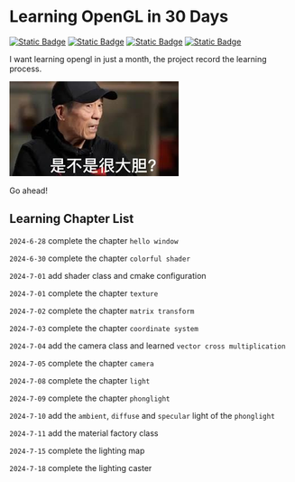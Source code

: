 # Learning OpenGL in 30 Days

[![Static Badge](https://img.shields.io/badge/GLFW-v3.4-da282a)](https://www.glfw.org/)
[![Static Badge](https://img.shields.io/badge/GLAD-v4.6-0ac82a)](https://glad.dav1d.de)
[![Static Badge](https://img.shields.io/badge/OpenGL-v4.5-0aa8aa)](https://registry.khronos.org/OpenGL-Refpages/gl4/)
[![Static Badge](https://img.shields.io/badge/GLM-v1.0.1-eab801)](https://glm.g-truc.net/0.9.8/api/index.html)

I want learning opengl in just a month, the project record the learning process.

![alt text](./share/images/bigdan.jpg)

Go ahead!

## Learning Chapter List

`2024-6-28` complete the chapter `hello window`

`2024-6-30` complete the chapter `colorful shader`

`2024-7-01` add shader class and cmake configuration

`2024-7-01` complete the chapter `texture`

`2024-7-02` complete the chapter `matrix transform`

`2024-7-03` complete the chapter `coordinate system`

`2024-7-04` add the camera class and learned `vector cross multiplication`

`2024-7-05` complete the chapter `camera`

`2024-7-08` complete the chapter `light`

`2024-7-09` complete the chapter `phonglight`

`2024-7-10` add the `ambient`, `diffuse` and `specular` light of the `phonglight`

`2024-7-11` add the material factory class

`2024-7-15` complete the lighting map

`2024-7-18` complete the lighting caster
